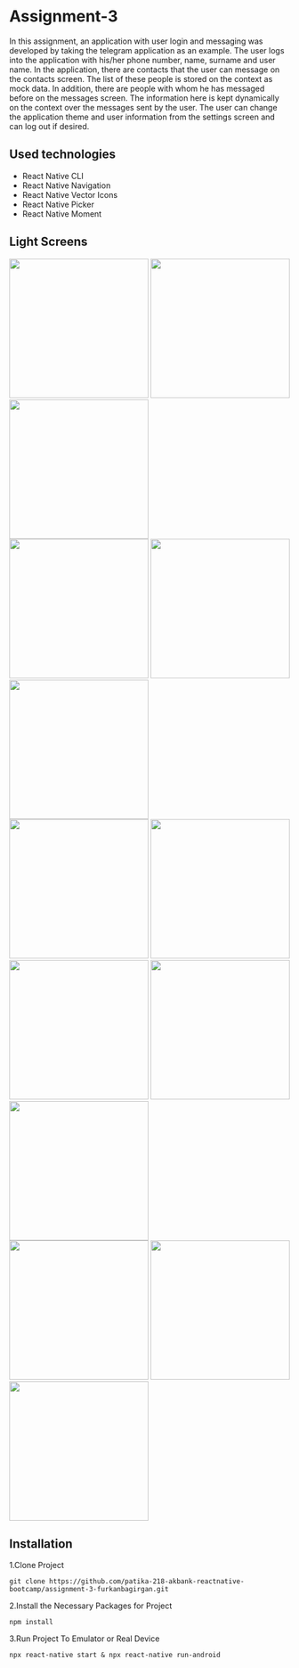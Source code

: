 # Assignment-3
In this assignment, an application with user login and messaging was developed by taking the telegram application as an example. The user logs into the application with his/her phone number, name, surname and user name. In the application, there are contacts that the user can message on the contacts screen. The list of these people is stored on the context as mock data. In addition, there are people with whom he has messaged before on the messages screen. The information here is kept dynamically on the context over the messages sent by the user. The user can change the application theme and user information from the settings screen and can log out if desired.

## Used technologies
- React Native CLI
- React Native Navigation
- React Native Vector Icons
- React Native Picker
- React Native Moment

## Light Screens
<div>
<kbd><img src="screenshots/lightContacts.jpg" width="250"></kbd>
<kbd><img src="screenshots/lightMessages.jpg" width="250"></kbd>
<kbd><img src="screenshots/lightChat.jpg" width="250"></kbd>
</div>
<div>
<kbd><img src="screenshots/lightSettings.jpg" width="250"></kbd>
<kbd><img src="screenshots/lightProfile.jpg" width="250"></kbd>
<kbd><img src="screenshots/lightTheme.jpg" width="250"></kbd>
</div>
<div>
<kbd><img src="screenshots/lightLogin.jpg" width="250"></kbd>
<kbd><img src="screenshots/darkLogin.jpg" width="250"></kbd>
</div>
<div>
<kbd><img src="screenshots/darkContacts.jpg" width="250"></kbd>
<kbd><img src="screenshots/darkMessages.jpg" width="250"></kbd>
<kbd><img src="screenshots/darkChat.jpg" width="250"></kbd>
</div>
<div>
<kbd><img src="screenshots/darkSettings.jpg" width="250"></kbd>
<kbd><img src="screenshots/darkProfile.jpg" width="250"></kbd>
<kbd><img src="screenshots/darkTheme.jpg" width="250"></kbd>
</div>

## Installation
1.Clone Project
```
git clone https://github.com/patika-218-akbank-reactnative-bootcamp/assignment-3-furkanbagirgan.git
```
2.Install the Necessary Packages for Project
```
npm install
```
3.Run Project To Emulator or Real Device
```
npx react-native start & npx react-native run-android
```
